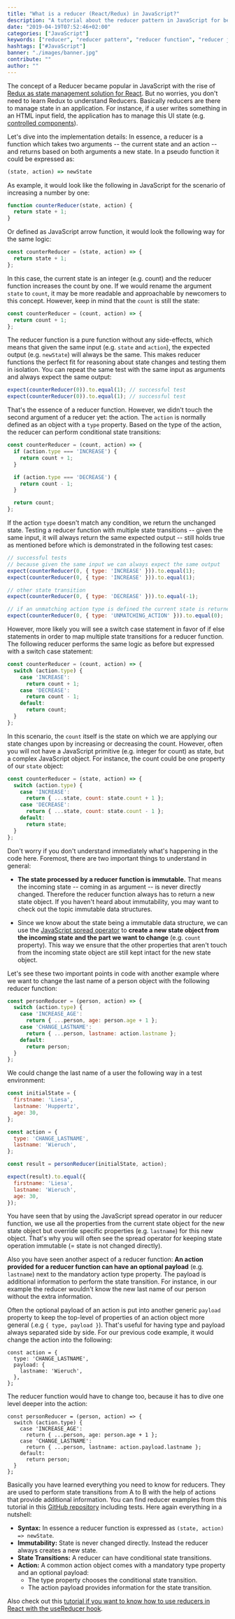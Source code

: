 ```yaml
---
title: "What is a reducer (React/Redux) in JavaScript?"
description: "A tutorial about the reducer pattern in JavaScript for beginners  ..to manage state transition with functions ..."
date: "2019-04-19T07:52:46+02:00"
categories: ["JavaScript"]
keywords: ["reducer", "reducer pattern", "reducer function", "reducer javascript"]
hashtags: ["#JavaScript"]
banner: "./images/banner.jpg"
contribute: ""
author: ""
---
```


<Sponsorship />

The concept of a Reducer became popular in JavaScript with the rise of [Redux as state management solution for React](https://www.robinwieruch.de/react-redux-tutorial/). But no worries, you don't need to learn Redux to understand Reducers. Basically reducers are there to manage state in an application. For instance, if a user writes something in an HTML input field, the application has to manage this UI state (e.g. [controlled components](https://www.robinwieruch.de/react-controlled-components/)).

Let's dive into the implementation details: In essence, a reducer is a function which takes two arguments -- the current state and an action -- and returns based on both arguments a new state. In a pseudo function it could be expressed as:

```javascript
(state, action) => newState
```

As example, it would look like the following in JavaScript for the scenario of increasing a number by one:

```javascript
function counterReducer(state, action) {
  return state + 1;
}
```

Or defined as JavaScript arrow function, it would look the following way for the same logic:

```javascript
const counterReducer = (state, action) => {
  return state + 1;
};
```

In this case, the current state is an integer (e.g. count) and the reducer function increases the count by one. If we would rename the argument `state` to `count`, it may be more readable and approachable by newcomers to this concept. However, keep in mind that the `count` is still the state:

```javascript
const counterReducer = (count, action) => {
  return count + 1;
};
```

The reducer function is a pure function without any side-effects, which means that given the same input (e.g. `state` and `action`), the expected output (e.g. `newState`) will always be the same. This makes reducer functions the perfect fit for reasoning about state changes and testing them in isolation. You can repeat the same test with the same input as arguments and always expect the same output:

```javascript
expect(counterReducer(0)).to.equal(1); // successful test
expect(counterReducer(0)).to.equal(1); // successful test
```

That's the essence of a reducer function. However, we didn't touch the second argument of a reducer yet: the action. The `action` is normally defined as an object with a `type` property. Based on the type of the action, the reducer can perform conditional state transitions:

```javascript
const counterReducer = (count, action) => {
  if (action.type === 'INCREASE') {
    return count + 1;
  }

  if (action.type === 'DECREASE') {
    return count - 1;
  }

  return count;
};
```

If the action `type` doesn't match any condition, we return the unchanged state. Testing a reducer function with multiple state transitions -- given the same input, it will always return the same expected output -- still holds true as mentioned before which is demonstrated in the following test cases:

```javascript
// successful tests
// because given the same input we can always expect the same output
expect(counterReducer(0, { type: 'INCREASE' })).to.equal(1);
expect(counterReducer(0, { type: 'INCREASE' })).to.equal(1);

// other state transition
expect(counterReducer(0, { type: 'DECREASE' })).to.equal(-1);

// if an unmatching action type is defined the current state is returned
expect(counterReducer(0, { type: 'UNMATCHING_ACTION' })).to.equal(0);
```

However, more likely you will see a switch case statement in favor of if else statements in order to map multiple state transitions for a reducer function. The following reducer performs the same logic as before but expressed with a switch case statement:

```javascript
const counterReducer = (count, action) => {
  switch (action.type) {
    case 'INCREASE':
      return count + 1;
    case 'DECREASE':
      return count - 1;
    default:
      return count;
  }
};
```

In this scenario, the `count` itself is the state on which we are applying our state changes upon by increasing or decreasing the count. However, often you will not have a JavaScript primitive (e.g. integer for count) as state, but a complex JavaScript object. For instance, the count could be one property of our `state` object:

```javascript
const counterReducer = (state, action) => {
  switch (action.type) {
    case 'INCREASE':
      return { ...state, count: state.count + 1 };
    case 'DECREASE':
      return { ...state, count: state.count - 1 };
    default:
      return state;
  }
};
```

Don't worry if you don't understand immediately what's happening in the code here. Foremost, there are two important things to understand in general:

* **The state processed by a reducer function is immutable.** That means the incoming state -- coming in as argument -- is never directly changed. Therefore the reducer function always has to return a new state object. If you haven't heard about immutability, you may want to check out the topic immutable data structures.

* Since we know about the state being a immutable data structure, we can use the [JavaScript spread operator](https://developer.mozilla.org/en-US/docs/Web/JavaScript/Reference/Operators/Spread_syntax) to **create a new state object from the incoming state and the part we want to change** (e.g. `count` property). This way we ensure that the other properties that aren't touch from the incoming state object are still kept intact for the new state object.

Let's see these two important points in code with another example where we want to change the last name of a person object with the following reducer function:

```javascript
const personReducer = (person, action) => {
  switch (action.type) {
    case 'INCREASE_AGE':
      return { ...person, age: person.age + 1 };
    case 'CHANGE_LASTNAME':
      return { ...person, lastname: action.lastname };
    default:
      return person;
  }
};
```

We could change the last name of a user the following way in a test environment:

```javascript
const initialState = {
  firstname: 'Liesa',
  lastname: 'Huppertz',
  age: 30,
};

const action = {
  type: 'CHANGE_LASTNAME',
  lastname: 'Wieruch',
};

const result = personReducer(initialState, action);

expect(result).to.equal({
  firstname: 'Liesa',
  lastname: 'Wieruch',
  age: 30,
});
```

You have seen that by using the JavaScript spread operator in our reducer function, we use all the properties from the current state object for the new state object but override specific properties (e.g. `lastname`) for this new object. That's why you will often see the spread operator for keeping state operation immutable (= state is not changed directly).

Also you have seen another aspect of a reducer function: **An action provided for a reducer function can have an optional payload** (e.g. `lastname`) next to the mandatory action type property. The payload is additional information to perform the state transition. For instance, in our example the reducer wouldn't know the new last name of our person without the extra information.

Often the optional payload of an action is put into another generic `payload` property to keep the top-level of properties of an action object more general (.e.g `{ type, payload }`). That's useful for having type and payload always separated side by side. For our previous code example, it would change the action into the following:

```javascript{3,4,5}
const action = {
  type: 'CHANGE_LASTNAME',
  payload: {
    lastname: 'Wieruch',
  },
};
```

The reducer function would have to change too, because it has to dive one level deeper into the action:

```javascript{6}
const personReducer = (person, action) => {
  switch (action.type) {
    case 'INCREASE_AGE':
      return { ...person, age: person.age + 1 };
    case 'CHANGE_LASTNAME':
      return { ...person, lastname: action.payload.lastname };
    default:
      return person;
  }
};
```

Basically you have learned everything you need to know for reducers. They are used to perform state transitions from A to B with the help of actions that provide additional information. You can find reducer examples from this tutorial in this [GitHub repository](https://github.com/rwieruch/javascript-reducer) including tests. Here again everything in a nutshell:

* **Syntax:** In essence a reducer function is expressed as `(state, action) => newState`.
* **Immutability:** State is never changed directly. Instead the reducer always creates a new state.
* **State Transitions:** A reducer can have conditional state transitions.
* **Action:** A common action object comes with a mandatory type property and an optional payload:
  * The type property chooses the conditional state transition.
  * The action payload provides information for the state transition.

Also check out this [tutorial if you want to know how to use reducers in React with the useReducer hook](https://www.robinwieruch.de/react-usereducer-hook).
